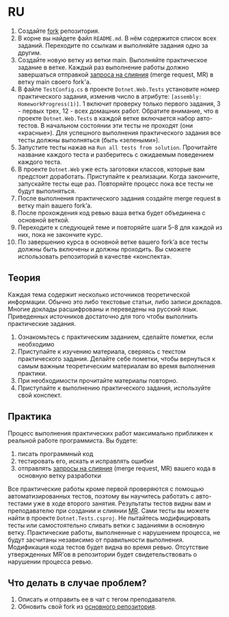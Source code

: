# RU

1. Создайте [fork](https://docs.gitlab.com/ee/user/project/repository/forking_workflow.html) репозитория.
2. В корне вы найдете файл `README.md`. В нём содержится список всех заданий. Переходите по ссылкам и выполняйте задания одно за другим.
3. Создайте новую ветку из ветки main. Выполняйте практическое задание в ветке. Каждый раз выполнение работы должно завершаться отправкой [запроса на слияния](https://docs.gitlab.com/ee/user/project/merge_requests/) (merge request, MR) в ветку main своего fork'а.
4. В файле `TestConfig.cs` в проекте `Dotnet.Web.Tests` установите номер практического задания, изменив число в атрибуте: `[assembly: HomeworkProgress(1)]`. 1 включит проверку только первого задания, 3 - первых трех, 12 - всех домашних работ.
   Обратите внимание, что в проекте `Dotnet.Web.Tests` в каждой ветке включается набор авто-тестов. В начальном состоянии эти тесты не проходят (они «красные»).  Для успешного выполнения практического задания все тесты должны выполняться (быть «зелеными»).
5. Запустите тесты нажав на `Run all tests from solution`. Прочитайте название каждого теста и разберитесь с ожидаемым поведением каждого теста.
6. В проекте `Dotnet.Web` уже есть заготовки классов, которые вам предстоит доработать. Приступайте к реализации. Когда закончите, запускайте тесты еще раз. Повторяйте процесс пока все тесты не будут выполняться.
7. После выполнения практического задания создайте merge request в ветку main вашего fork’а.
8. После прохождения код ревью ваша ветка будет объединена с основной веткой.
9. Переходите к следующей теме и повторяйте шаги 5-8 для каждой из них, пока не закончите курс.
10. По завершению курса в основной ветке вашего fork’а все тесты должны быть включены и должны проходить. Вы сможете использовать репозиторий в качестве «конспекта».

## Теория

Каждая тема содержит несколько источников теоретической информации. Обычно это либо текстовые статьи, либо записи докладов. Многие доклады расшифрованы и переведены на русский язык. Приведенных источников достаточно для того чтобы выполнить практические задания.

1. Ознакомьтесь с практическим заданием, сделайте пометки, если необходимо
2. Приступайте к изучению материала, сверяясь с текстом практического задания. Делайте себе пометки, чтобы вернуться к самым важным теоретическим материалам во время выполнения практики.
3. При необходимости прочитайте материалы повторно.
4. Приступайте к выполнению практического задания, используйте свой конспект.

## Практика
Процесс выполнения практических работ максимально приближен к реальной работе программиста. Вы будете:
1. писать программный код
2. тестировать его, искать и исправлять ошибки
3. отправлять [запросы на слияния](https://docs.gitlab.com/ee/user/project/merge_requests/) (merge request, MR) вашего кода в основную ветку разработки

Все практические работы кроме первой проверяются с помощью автоматизированных тестов, поэтому вы научитесь работать с авто-тестами уже в ходе второго занятия. Результаты тестов видны вам и преподавателю при создании и слиянии [MR](https://docs.gitlab.com/ee/user/project/merge_requests/). Сами тесты вы можете найти в проекте `Dotnet.Tests.csproj`. Не пытайтесь модифицировать тесты или самостоятельно сливать ветки с заданиями в основную ветку. Практические работы, выполненные с нарушением процесса, не будут засчитаны независимо от правильности выполнения. Модификация кода тестов будет видна во время ревью. Отсутствие утвержденных MR’ов в репозитории будет свидетельствовать о нарушении процесса ревью.

## Что делать в случае проблем?

1. Описать и отправить ее в чат с тегом преподавателя.
2. Обновить свой fork из [основного репозитория](https://gogit.ru/gitoverflow/kak-obnovit-forknutyy-repozitoriy).